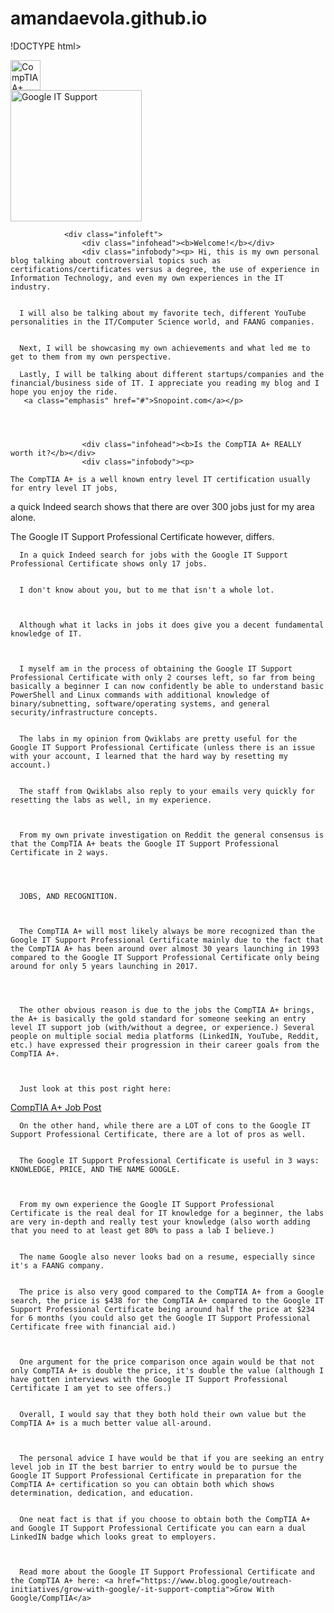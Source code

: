 # amandaevola.github.io
!DOCTYPE html>
<html lang=en>
	<head>
		<title>Home | Amanda Evola's Blog</title>
		<link rel="stylesheet" href="styles/styles.css">
		<link rel="stylesheet" href="https://cdnjs.cloudflare.com/ajax/libs/font-awesome/6.0.0-beta3/css/all.min.css">
		<link rel="icon" type="image/x-icon" href="../images/snopoint.png">
		<meta name="viewport" content="width=device-width, initial-scale=1.0">
	</head>
	<body>
		<section id="intro">
			<div id="parallax">	
				<nav>
					<div class="left">
						<img src="https://encrypted-tbn0.gstatic.com/images?q=tbn:ANd9GcR8q2LrSXlavvk6WcwMriMT1t_dFsZpOV1jeg&usqp=CAU" alt="CompTIA A+" width="48">
						<div class="navhead">
							<img src="https://149357281.v2.pressablecdn.com/wp-content/uploads/2018/01/Blog-3.png" alt="Google IT Support" width="210">
						</div>
					</div>
					<div class="right">
					
				<div class="infoleft">
					<div class="infohead"><b>Welcome!</b></div>
					<div class="infobody"><p> Hi, this is my own personal blog talking about controversial topics such as certifications/certificates versus a degree, the use of experience in Information Technology, and even my own experiences in the IT industry. 
      
      
      I will also be talking about my favorite tech, different YouTube personalities in the IT/Computer Science world, and FAANG companies. 
      
      
      Next, I will be showcasing my own achievements and what led me to get to them from my own perspective.
      
      Lastly, I will be talking about different startups/companies and the financial/business side of IT. I appreciate you reading my blog and I hope you enjoy the ride.
       <a class="emphasis" href="#">Snopoint.com</a></p>
					
      
      
      
					<div class="infohead"><b>Is the CompTIA A+ REALLY worth it?</b></div>
					<div class="infobody"><p>
			
    The CompTIA A+ is a well known entry level IT certification usually for entry level IT jobs,
 
 
   
  
  a quick Indeed search shows that there are over 300 jobs just for my area alone.
  
  
  The Google IT Support Professional Certificate however, differs. 
  
 
      In a quick Indeed search for jobs with the Google IT Support Professional Certificate shows only 17 jobs. 
  
  
      I don't know about you, but to me that isn't a whole lot.
  
  
 
      Although what it lacks in jobs it does give you a decent fundamental knowledge of IT. 
  
  

      I myself am in the process of obtaining the Google IT Support Professional Certificate with only 2 courses left, so far from being basically a beginner I can now confidently be able to understand basic PowerShell and Linux commands with additional knowledge of binary/subnetting, software/operating systems, and general security/infrastructure concepts.
  

      The labs in my opinion from Qwiklabs are pretty useful for the Google IT Support Professional Certificate (unless there is an issue with your account, I learned that the hard way by resetting my account.) 
  

      The staff from Qwiklabs also reply to your emails very quickly for resetting the labs as well, in my experience.



      From my own private investigation on Reddit the general consensus is that the CompTIA A+ beats the Google IT Support Professional Certificate in 2 ways.




      JOBS, AND RECOGNITION.



      The CompTIA A+ will most likely always be more recognized than the Google IT Support Professional Certificate mainly due to the fact that the CompTIA A+ has been around over almost 30 years launching in 1993 compared to the Google IT Support Professional Certificate only being around for only 5 years launching in 2017.




      The other obvious reason is due to the jobs the CompTIA A+ brings, the A+ is basically the gold standard for someone seeking an entry level IT support job (with/without a degree, or experience.) Several people on multiple social media platforms (LinkedIN, YouTube, Reddit, etc.) have expressed their progression in their career goals from the CompTIA A+.



      Just look at this post right here: 
  <a href="https://www.reddit.com/r/CompTIA/comments/cmjqff/i_got_a_job_a_cert_only/">CompTIA A+ Job Post</a>



      On the other hand, while there are a LOT of cons to the Google IT Support Professional Certificate, there are a lot of pros as well. 


      The Google IT Support Professional Certificate is useful in 3 ways: KNOWLEDGE, PRICE, AND THE NAME GOOGLE. 



      From my own experience the Google IT Support Professional Certificate is the real deal for IT knowledge for a beginner, the labs are very in-depth and really test your knowledge (also worth adding that you need to at least get 80% to pass a lab I believe.)


      The name Google also never looks bad on a resume, especially since it's a FAANG company.


      The price is also very good compared to the CompTIA A+ from a Google search, the price is $438 for the CompTIA A+ compared to the Google IT Support Professional Certificate being around half the price at $234 for 6 months (you could also get the Google IT Support Professional Certificate free with financial aid.) 



      One argument for the price comparison once again would be that not only CompTIA A+ is double the price, it's double the value (although I have gotten interviews with the Google IT Support Professional Certificate I am yet to see offers.)


      Overall, I would say that they both hold their own value but the CompTIA A+ is a much better value all-around. 



      The personal advice I have would be that if you are seeking an entry level job in IT the best barrier to entry would be to pursue the Google IT Support Professional Certificate in preparation for the CompTIA A+ certification so you can obtain both which shows determination, dedication, and education. 


      One neat fact is that if you choose to obtain both the CompTIA A+ and Google IT Support Professional Certificate you can earn a dual LinkedIN badge which looks great to employers.



      Read more about the Google IT Support Professional Certificate and the CompTIA A+ here: <a href="https://www.blog.google/outreach-initiatives/grow-with-google/-it-support-comptia">Grow With Google/CompTIA</a>











  
  

  


  

  
  
  
